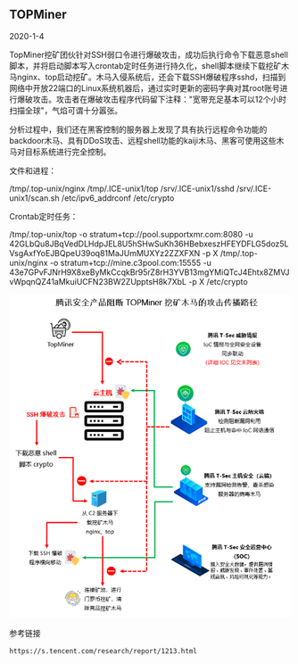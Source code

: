 ## TOPMiner

2020-1-4

TopMiner挖矿团伙针对SSH弱口令进行爆破攻击，成功后执行命令下载恶意shell脚本，并将启动脚本写入crontab定时任务进行持久化，shell脚本继续下载挖矿木马nginx、top启动挖矿。木马入侵系统后，还会下载SSH爆破程序sshd，扫描到网络中开放22端口的Linux系统机器后，通过实时更新的密码字典对其root账号进行爆破攻击。攻击者在爆破攻击程序代码留下注释："宽带充足基本可以12个小时扫描全球"，气焰可谓十分嚣张。

分析过程中，我们还在黑客控制的服务器上发现了具有执行远程命令功能的backdoor木马、具有DDoS攻击、远程shell功能的kaiji木马、黑客可使用这些木马对目标系统进行完全控制。

文件和进程：

/tmp/.top-unix/nginx
/tmp/.ICE-unix1/top
/srv/.ICE-unix1/sshd
/srv/.ICE-unix1/scan.sh
/etc/ipv6_addrconf
/etc/crypto

Crontab定时任务：

/tmp/.top-unix/top -o stratum+tcp://pool.supportxmr.com:8080 -u 42GLbQu8JBqVedDLHdpJEL8U5hSHwSuKh36HBebxeszHFEYDFLG5doz5LVsgAxfYoEJBQpeU39oq81MaJUmMUXYz2ZZXFXN -p X
/tmp/.top-unix/nginx -o stratum+tcp://mine.c3pool.com:15555 -u 43e7GPvFJNrH9X8xeByMkCcqkBr95rZ8rH3YVB13mgYMiQTcJ4Ehtx8ZMVJvWpqnQZ41aMkuiUCFN23BW2ZUpptsH8k7XbL -p X
/etc/crypto

![TOPMiner原理图](https://github.com/G4rb3n/Malware-Picture/blob/master/Miner/TOPMiner/TOPMiner.png)

参考链接
```
https://s.tencent.com/research/report/1213.html
```